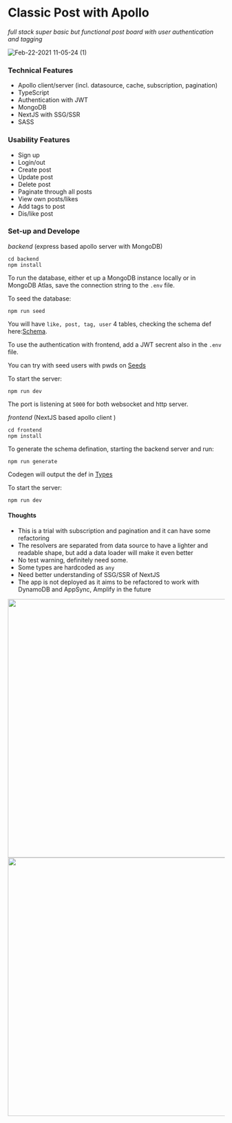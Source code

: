 # Classic Post with Apollo

_full stack super basic but functional post board with user authentication and tagging_

![Feb-22-2021 11-05-24 (1)](https://user-images.githubusercontent.com/29664811/108700561-b01ae580-74fe-11eb-873e-62f85b1d8411.gif)

### Technical Features

- Apollo client/server (incl. datasource, cache, subscription, pagination)
- TypeScript
- Authentication with JWT
- MongoDB
- NextJS with SSG/SSR
- SASS

### Usability Features

- Sign up
- Login/out
- Create post
- Update post
- Delete post
- Paginate through all posts
- View own posts/likes
- Add tags to post
- Dis/like post

### Set-up and Develope

_backend_ (express based apollo server with MongoDB)

```
cd backend
npm install
```

To run the database, either et up a MongoDB instance locally or in MongoDB Atlas, save the connection string to the `.env` file.

To seed the database:

```
npm run seed
```

You will have `like, post, tag, user` 4 tables, checking the schema def here:[Schema](./backend/schema/index.ts).

To use the authentication with frontend, add a JWT secrent also in the `.env` file.

You can try with seed users with pwds on [Seeds](./backend/seed/seed.ts)

To start the server:

```
npm run dev
```

The port is listening at `5000` for both websocket and http server.

_frontend_ (NextJS based apollo client )

```
cd frontend
npm install
```

To generate the schema defination, starting the backend server and run:

```
npm run generate
```

Codegen will output the def in [Types](./frontend/types.ts)

To start the server:

```
npm run dev
```

#### Thoughts

- This is a trial with subscription and pagination and it can have some refactoring
- The resolvers are separated from data source to have a lighter and readable shape, but add a data loader will make it even better
- No test warning, definitely need some.
- Some types are hardcoded as `any`
- Need better understanding of SSG/SSR of NextJS
- The app is not deployed as it aims to be refactored to work with DynamoDB and AppSync, Amplify in the future

<img src="https://user-images.githubusercontent.com/29664811/108702210-db9ecf80-7500-11eb-8a7d-320d2e4c01d0.png" width="600">

<img src="https://user-images.githubusercontent.com/29664811/108702418-23bdf200-7501-11eb-986f-23b223a4b906.png" width="600">
